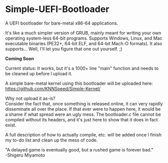 # Simple-UEFI-Bootloader
A UEFI bootloader for bare-metal x86-64 applications.  
  
It's like a much simpler version of GRUB, mainly meant for writing your own operating system-less 64-bit programs. Supports Windows, Linux, and Mac executable binaries (PE32+, 64-bit ELF, and 64-bit Mach-O formats). It also supports... Well, I'll let you figure that one out yourself. ;)  

**Coming Soon**  

Current status: It works, but it's a 1000+ line "main" function and needs to be cleaned up before I upload it.
  
A simple bare-metal kernel using this bootloader will be uploaded here:  
https://github.com/KNNSpeed/Simple-Kernel/

Why not upload it as-is?  
Consider the fact that, once something is released online, it can very rapidly disseminate all over the place. If that ever were to happen here, it would be a shame if what spread were an ugly mess. The bootloader.c file cannot be compiled without its headers, and it's just here to show that it does in fact exist.
  
A full description of how to actually compile, etc. will be added once I finish my to-do list and clean up the mess of code.  
  
"A delayed game is eventually good, but a rushed game is forever bad."  
-Shigeru Miyamoto  
